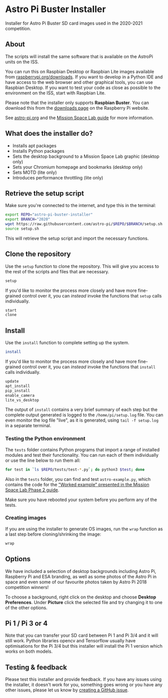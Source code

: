 # Astro Pi Buster Installer

Installer for Astro Pi Buster SD card images used in the 2020-2021 competition.

## About

The scripts will install the same software that is available on the AstroPi units 
on the ISS. 

You can run this on Raspbian Desktop or Raspbian Lite images available from
[raspberrypi.org/downloads](https://www.raspberrypi.org/downloads/). 
If you want to develop in a Python IDE and have access to the web browser and other
graphical tools, you can use Raspbian Desktop. If you want to test your code
as close as possible to the environment on the ISS, start with Raspbian Lite.

Please note that the installer only supports **Raspbian Buster**. You can
download this from the [downloads page](https://www.raspberrypi.org/downloads/raspbian/)
on the Raspberry Pi website.

See [astro-pi.org](https://astro-pi.org/) and the
[Mission Space Lab guide](http://rpf.io/ap-msl-guide) for more information.

## What does the installer do?

- Installs apt packages
- Installs Python packages
- Sets the desktop background to a Mission Space Lab graphic (desktop only)
- Sets your Chromium homepage and bookmarks (desktop only)
- Sets MOTD (lite only)
- Introduces performance throttling (lite only)

## Retrieve the setup script

Make sure you're connected to the internet, and type this in the terminal:

```bash
export REPO="astro-pi-buster-installer"
export BRANCH="2020"
wget https://raw.githubusercontent.com/astro-pi/$REPO/$BRANCH/setup.sh
source setup.sh
```

This will retrieve the setup script and import the necessary functions.

## Clone the repository

Use the `setup` function to clone the repository. This will give you access to the 
rest of the scripts and files that are necessary.

```bash
setup
```

If you'd like to monitor the process more closely and have more fine-grained control over it, 
you can _instead_ invoke the functions that `setup` calls individually.

```bash
start
clone
```

## Install

Use the `install` function to complete setting up the system.

```bash
install
```

If you'd like to monitor the process more closely and have more fine-grained control over it, 
you can _instead_ invoke the functions that `install` calls individually.

```bash
update
apt_install
pip_install
enable_camera
lite_vs_desktop
```

The output of `install` contains a very brief summary of each step 
but the complete output generated is logged to the `/home/pi/setup.log` file. 
You can even monitor the log file "live", as it is generated, using
`tail -f setup.log` in a separate terminal.

### Testing the Python environment

The `tests` folder contains Python programs that import a range of installed modules
and test their functionality. You can run each of them individually or use the line
below to run them all:

```bash
for test in `ls $REPO/tests/test-*.py`; do python3 $test; done
```

Also in the `tests` folder, you can find and test `astro-example.py`, which contains the code for 
the ["Worked example" presented in the Mission Space Lab Phase 2 guide](https://projects.raspberrypi.org/en/projects/code-for-your-astro-pi-mission-space-lab-experiment/10).

Make sure you have rebooted your system before you perform any of the tests.

### Creating images

If you are using the installer to generate OS images, run the `wrap` function 
as a last step before cloning/shrinking the image:

```bash
wrap
```

## Options

We have included a selection of desktop backgrounds including Astro Pi,
Raspberry Pi and ESA branding, as well as some photos of the Astro Pi in space
and even some of our favourite photos taken by Astro Pi 2018 competition
winners!

To choose a background, right click on the desktop and choose **Desktop
Preferences**. Under **Picture** click the selected file and try changing it
to one of the other options.

## Pi 1 / Pi 3 or 4

Note that you can transfer your SD card between Pi 1 and Pi 3/4 and it will
still work. Python libraries opencv and Tensorflow usually have optimisations
for the Pi 3/4 but this installer will install the Pi 1 version which works on
both models.

## Testing & feedback

Please test this installer and provide feedback. If you have any issues using
the installer, it doesn't work for you, something goes wrong or you have any
other issues, please let us know by [creating a GitHub
issue](https://github.com/astro-pi/astro-pi-buster-installer/issues).
